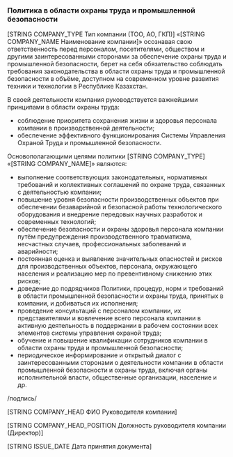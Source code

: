 ### Политика в области охраны труда и промышленной безопасности

[STRING COMPANY_TYPE Тип компании (ТОО, АО, ГКП)] «[STRING COMPANY_NAME Наименование компании]» осознавая свою ответственность перед персоналом, посетителями, обществом и другими заинтересованными сторонами за обеспечение охраны труда и промышленной безопасности, берет на себя обязательство соблюдать требования законодательства в области охраны труда и промышленной безопасности в объёме, доступном на современном уровне развития техники и технологии в Республике Казахстан.

В своей деятельности компания руководствуется важнейшими принципами в области охраны труда:

- соблюдение приоритета сохранения жизни и здоровья персонала компании в производственной деятельности;
- обеспечение эффективного функционирования Системы Управления Охраной Труда и промышленной  безопасности.

Основополагающими целями политики [STRING COMPANY_TYPE] «[STRING COMPANY_NAME]» являются:

- выполнение соответствующих законодательных, нормативных требований и коллективных соглашений по охране труда, связанных с деятельностью компании;
- повышение уровня безопасности производственных объектов при обеспечении безаварийной и безопасной работы технологического оборудования и внедрение передовых научных разработок и современных технологий;
- обеспечение безопасности и охраны здоровья персонала компании путём предупреждения производственного травматизма, несчастных случаев, профессиональных заболеваний и аварийности;
- постоянная оценка и выявление значительных опасностей и рисков для производственных объектов, персонала, окружающего населения и реализацию мер по превентивному снижению этих рисков;
- доведение до подрядчиков Политики, процедур, норм и требований в области промышленной безопасности и охраны труда, принятых в компании, и добиваться их исполнения;
- проведение консультаций с персоналом компании, их представителями и вовлечение всего персонала компании в активную деятельность в поддержании в рабочем состоянии всех элементов системы управления охраной труда;
- обучение и повышение квалификации сотрудников компании в области охраны труда и промышленной безопасности;
- периодическое информирование и открытый диалог с заинтересованными сторонами о деятельности компании в области промышленной безопасности и охраны труда, включая органы исполнительной власти, общественные организации, население и др.

/подпись/

[STRING COMPANY_HEAD ФИО Руководителя компании]

[STRING COMPANY_HEAD_POSITION Должность руководителя компании (Директор)]

[STRING ISSUE_DATE Дата принятия документа]